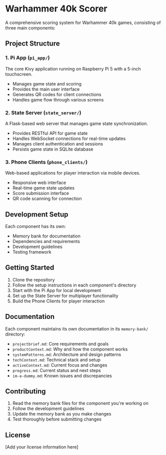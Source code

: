 # Warhammer 40k Scorer

A comprehensive scoring system for Warhammer 40k games, consisting of three main components:

## Project Structure

### 1. Pi App (`pi_app/`)

The core Kivy application running on Raspberry Pi 5 with a 5-inch touchscreen.

- Manages game state and scoring
- Provides the main user interface
- Generates QR codes for client connections
- Handles game flow through various screens

### 2. State Server (`state_server/`)

A Flask-based web server that manages game state synchronization.

- Provides RESTful API for game state
- Handles WebSocket connections for real-time updates
- Manages client authentication and sessions
- Persists game state in SQLite database

### 3. Phone Clients (`phone_clients/`)

Web-based applications for player interaction via mobile devices.

- Responsive web interface
- Real-time game state updates
- Score submission interface
- QR code scanning for connection

## Development Setup

Each component has its own:

- Memory bank for documentation
- Dependencies and requirements
- Development guidelines
- Testing framework

## Getting Started

1. Clone the repository
2. Follow the setup instructions in each component's directory
3. Start with the Pi App for local development
4. Set up the State Server for multiplayer functionality
5. Build the Phone Clients for player interaction

## Documentation

Each component maintains its own documentation in its `memory-bank/` directory:

- `projectbrief.md`: Core requirements and goals
- `productContext.md`: Why and how the component works
- `systemPatterns.md`: Architecture and design patterns
- `techContext.md`: Technical stack and setup
- `activeContext.md`: Current focus and changes
- `progress.md`: Current status and next steps
- `im-a-dummy.md`: Known issues and discrepancies

## Contributing

1. Read the memory bank files for the component you're working on
2. Follow the development guidelines
3. Update the memory bank as you make changes
4. Test thoroughly before submitting changes

## License

[Add your license information here]
